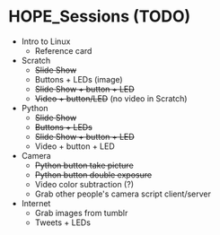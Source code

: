 # HOPE_Sessions (TODO)
- Intro to Linux
  - Reference card
- Scratch
  - ~~Slide Show~~
  - Buttons + LEDs (image)
  - ~~Slide Show + button + LED~~
  - ~~Video + button/LED~~ (no video in Scratch)
- Python
  - ~~Slide Show~~
  - ~~Buttons + LEDs~~
  - ~~Slide Show + button + LED~~
  - Video + button + LED
- Camera
  - ~~Python button take picture~~
  - ~~Python button double exposure~~
  - Video color subtraction (?)
  - Grab other people's camera script client/server
- Internet
  - Grab images from tumblr
  - Tweets + LEDs

